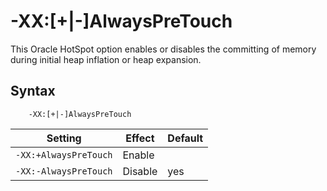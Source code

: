 <!--
* Copyright (c) 2017, 2021 IBM Corp. and others
*
* This program and the accompanying materials are made
* available under the terms of the Eclipse Public License 2.0
* which accompanies this distribution and is available at
* https://www.eclipse.org/legal/epl-2.0/ or the Apache
* License, Version 2.0 which accompanies this distribution and
* is available at https://www.apache.org/licenses/LICENSE-2.0.
*
* This Source Code may also be made available under the
* following Secondary Licenses when the conditions for such
* availability set forth in the Eclipse Public License, v. 2.0
* are satisfied: GNU General Public License, version 2 with
* the GNU Classpath Exception [1] and GNU General Public
* License, version 2 with the OpenJDK Assembly Exception [2].
*
* [1] https://www.gnu.org/software/classpath/license.html
* [2] http://openjdk.java.net/legal/assembly-exception.html
*
* SPDX-License-Identifier: EPL-2.0 OR Apache-2.0 OR GPL-2.0 WITH
* Classpath-exception-2.0 OR LicenseRef-GPL-2.0 WITH Assembly-exception
-->

# -XX:\[+|-\]AlwaysPreTouch

This Oracle HotSpot option enables or disables the committing of memory during initial heap inflation or heap expansion.

## Syntax

        -XX:[+|-]AlwaysPreTouch

| Setting                  | Effect | Default                                                          |
|--------------------------|--------|------------------------------------------------------------------|
|`-XX:+AlwaysPreTouch`     | Enable |                                                                  |
|`-XX:-AlwaysPreTouch`     | Disable| <i class="fa fa-check" aria-hidden="true"></i><span class="sr-only">yes</span> |

<!-- ==== END OF TOPIC ==== xxalwayspretouch.md ==== -->
